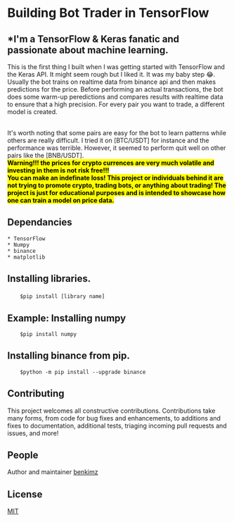 # Building Bot Trader in TensorFlow
## *I'm a TensorFlow & Keras fanatic and passionate about machine learning.

This is the first thing I built when I was getting started with TensorFlow and the Keras API. It might seem rough but I liked it. It was my baby step 😂. <br> Usually the bot trains on realtime data from binance api and then makes predictions for the price. Before performing an actual transactions, the bot does some warm-up peredictions and compares results with realtime data to ensure that a high precision. For every pair you want to trade, a different model is created. 

<br>
 It's worth noting that some pairs are easy for the bot to learn patterns while others are really difficult. I tried it on [BTC/USDT] for instance and the performance was terrible. However, it seemed to perform quit well on other pairs like the [BNB/USDT].<br>
  <strong> <mark>Warning!!! the prices for crypto currences are very much volatile and investing in them is not risk free!!!</mark> <br>
  <mark> You can make an indefinate loss! This project or individuals behind it are not trying to promote crypto, trading bots, or anything about trading! The project is just for educational purposes and is intended to showcase how one can train a model on price data. </mark></strong>

## Dependancies
    * TensorFlow
    * Numpy
    * binance
    * matplotlib

## <p> Installing libraries.</p>

```console
    $pip install [library name]
```

## Example:  Installing numpy

```console
    $pip install numpy
```
## Installing binance from pip.

```console
    $python -m pip install --upgrade binance
```
## Contributing

This project welcomes all constructive contributions. Contributions take many forms,
from code for bug fixes and enhancements, to additions and fixes to documentation, additional
tests, triaging incoming pull requests and issues, and more!

## People

Author and maintainer [benkimz](https://github.com/benkimz)

## License

  [MIT](LICENSE)